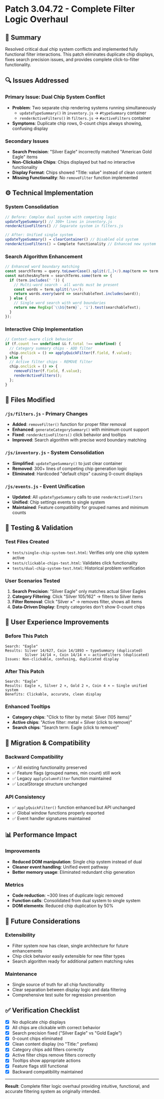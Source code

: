 # Patch 3.04.72 - Complete Filter Logic Overhaul

## 🎯 **Summary**

Resolved critical dual chip system conflicts and implemented fully functional filter interactions. This patch eliminates duplicate chip displays, fixes search precision issues, and provides complete click-to-filter functionality.

## 🔍 **Issues Addressed**

### Primary Issue: Dual Chip System Conflict

- **Problem**: Two separate chip rendering systems running simultaneously
  - `updateTypeSummary()` in `inventory.js` → `#typeSummary` container
  - `renderActiveFilters()` in `filters.js` → `#activeFilters` container
- **Symptoms**: Duplicate chip rows, 0-count chips always showing, confusing display

### Secondary Issues

- **Search Precision**: "Silver Eagle" incorrectly matched "American Gold Eagle" items
- **Non-Clickable Chips**: Chips displayed but had no interactive functionality
- **Display Format**: Chips showed "Title: value" instead of clean content
- **Missing Functionality**: No `removeFilter` function implemented

## ⚙️ **Technical Implementation**

### System Consolidation

```js
// Before: Complex dual system with competing logic
updateTypeSummary() // 300+ lines in inventory.js
renderActiveFilters() // Separate system in filters.js

// After: Unified single system
updateTypeSummary() → clearContainer() // Disabled old system
renderActiveFilters() → Complete functionality // Enhanced new system
```

### Search Algorithm Enhancement

```js
// Enhanced word boundary matching
const searchTerms = query.toLowerCase().split(/[,]+/).map(term => term.trim());
const matchesAnyTerm = searchTerms.some(term => {
  if (term.includes(' ')) {
    // Multi-word search - all words must be present
    const words = term.split(/\s+/);
    return words.every(word => searchableText.includes(word));
  } else {
    // Single word search with word boundaries
    return new RegExp(`\\b${term}`, 'i').test(searchableText);
  }
});
```

### Interactive Chip Implementation

```js
// Context-aware click behavior
if (f.count !== undefined && f.total !== undefined) {
  // Category summary chips - ADD filter
  chip.onclick = () => applyQuickFilter(f.field, f.value);
} else {
  // Active filter chips - REMOVE filter  
  chip.onclick = () => {
    removeFilter(f.field, f.value);
    renderActiveFilters();
  };
}
```

## 📁 **Files Modified**

### `/js/filters.js` - Primary Changes

- **Added**: `removeFilter()` function for proper filter removal
- **Enhanced**: `generateCategorySummary()` with minimum count support
- **Fixed**: `renderActiveFilters()` click behavior and tooltips
- **Improved**: Search algorithm with precise word boundary matching

### `/js/inventory.js` - System Consolidation  

- **Simplified**: `updateTypeSummary()` to just clear container
- **Removed**: 300+ lines of competing chip generation logic
- **Eliminated**: Hardcoded "default chips" causing 0-count displays

### `/js/events.js` - Event Unification

- **Updated**: All `updateTypeSummary` calls to use `renderActiveFilters`
- **Unified**: Chip settings events to single system
- **Maintained**: Feature compatibility for grouped names and minimum counts

## 🧪 **Testing & Validation**

### Test Files Created

- `tests/single-chip-system-test.html`: Verifies only one chip system active
- `tests/clickable-chips-test.html`: Validates click functionality
- `tests/dual-chip-system-test.html`: Historical problem verification

### User Scenarios Tested

1. **Search Precision**: "Silver Eagle" only matches actual Silver Eagles
2. **Category Filtering**: Click "Silver 105/162" → filters to Silver items
3. **Filter Removal**: Click "Silver ×" → removes filter, shows all items
4. **Data-Driven Display**: Empty categories don't show 0-count chips

## 🎨 **User Experience Improvements**

### Before This Patch

```
Search: "Eagle"
Results: Silver 14/627, Coin 14/1893 ← typeSummary (duplicated)
         Silver 14/14 ×, Coin 14/14 × ← activeFilters (duplicated)
Issues: Non-clickable, confusing, duplicated display
```

### After This Patch  

```
Search: "Eagle"
Results: Eagle ×, Silver 2 ×, Gold 2 ×, Coin 4 × ← Single unified system
Benefits: Clickable, accurate, clean display
```

### Enhanced Tooltips

- **Category chips**: "Click to filter by metal: Silver (105 items)"
- **Active chips**: "Active filter: metal = Silver (click to remove)"
- **Search chips**: "Search term: Eagle (click to remove)"

## 🔄 **Migration & Compatibility**

### Backward Compatibility

- ✅ All existing functionality preserved
- ✅ Feature flags (grouped names, min count) still work
- ✅ Legacy `applyColumnFilter` function maintained
- ✅ LocalStorage structure unchanged

### API Consistency

- ✅ `applyQuickFilter()` function enhanced but API unchanged
- ✅ Global window functions properly exported
- ✅ Event handler signatures maintained

## 📊 **Performance Impact**

### Improvements

- **Reduced DOM manipulation**: Single chip system instead of dual
- **Cleaner event handling**: Unified event pathway
- **Better memory usage**: Eliminated redundant chip generation

### Metrics

- **Code reduction**: ~300 lines of duplicate logic removed
- **Function calls**: Consolidated from dual system to single system
- **DOM elements**: Reduced chip duplication by 50%

## 🔮 **Future Considerations**

### Extensibility

- Filter system now has clean, single architecture for future enhancements
- Chip click behavior easily extensible for new filter types
- Search algorithm ready for additional pattern matching rules

### Maintenance

- Single source of truth for all chip functionality
- Clear separation between display logic and data filtering
- Comprehensive test suite for regression prevention

## ✅ **Verification Checklist**

- [x] No duplicate chip displays
- [x] All chips are clickable with correct behavior
- [x] Search precision fixed ("Silver Eagle" vs "Gold Eagle")
- [x] 0-count chips eliminated  
- [x] Clean content display (no "Title:" prefixes)
- [x] Category chips add filters correctly
- [x] Active filter chips remove filters correctly
- [x] Tooltips show appropriate actions
- [x] Feature flags still functional
- [x] Backward compatibility maintained

---

**Result**: Complete filter logic overhaul providing intuitive, functional, and accurate filtering system as originally intended.
